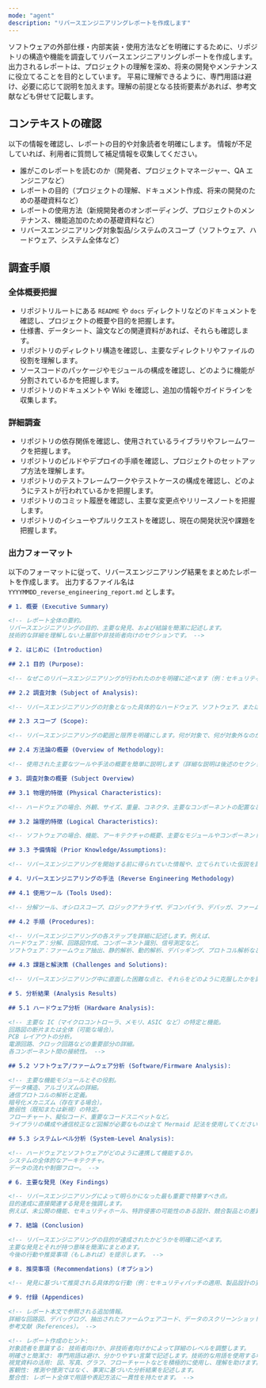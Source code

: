 ```yaml
---
mode: "agent"
description: "リバースエンジニアリングレポートを作成します"
---
```


ソフトウェアの外部仕様・内部実装・使用方法などを明確にするために、リポジトリの構造や機能を調査してリバースエンジニアリングレポートを作成します。
出力されるレポートは、プロジェクトの理解を深め、将来の開発やメンテナンスに役立てることを目的としています。
平易に理解できるように、専門用語は避け、必要に応じて説明を加えます。理解の前提となる技術要素があれば、参考文献なども併せて記載します。

## コンテキストの確認

以下の情報を確認し、レポートの目的や対象読者を明確にします。
情報が不足していれば、利用者に質問して補足情報を収集してください。

- 誰がこのレポートを読むのか（開発者、プロジェクトマネージャー、QA エンジニアなど）
- レポートの目的（プロジェクトの理解、ドキュメント作成、将来の開発のための基礎資料など）
- レポートの使用方法（新規開発者のオンボーディング、プロジェクトのメンテナンス、機能追加のための基礎資料など）
- リバースエンジニアリング対象製品/システムのスコープ（ソフトウェア、ハードウェア、システム全体など）

## 調査手順

### 全体概要把握

- リポジトリルートにある `README` や `docs` ディレクトリなどのドキュメントを確認し、プロジェクトの概要や目的を把握します。
- 仕様書、データシート、論文などの関連資料があれば、それらも確認します。
- リポジトリのディレクトリ構造を確認し、主要なディレクトリやファイルの役割を理解します。
- ソースコードのパッケージやモジュールの構成を確認し、どのように機能が分割されているかを把握します。
- リポジトリのドキュメントや Wiki を確認し、追加の情報やガイドラインを収集します。

### 詳細調査

- リポジトリの依存関係を確認し、使用されているライブラリやフレームワークを把握します。
- リポジトリのビルドやデプロイの手順を確認し、プロジェクトのセットアップ方法を理解します。
- リポジトリのテストフレームワークやテストケースの構成を確認し、どのようにテストが行われているかを把握します。
- リポジトリのコミット履歴を確認し、主要な変更点やリリースノートを把握します。
- リポジトリのイシューやプルリクエストを確認し、現在の開発状況や課題を把握します。

### 出力フォーマット

以下のフォーマットに従って、リバースエンジニアリング結果をまとめたレポートを作成します。
出力するファイル名は `YYYYMMDD_reverse_engineering_report.md` とします。

```markdown
# 1. 概要 (Executive Summary)

<!-- レポート全体の要約。
リバースエンジニアリングの目的、主要な発見、および結論を簡潔に記述します。
技術的な詳細を理解しない上層部や非技術者向けのセクションです。 -->

# 2. はじめに (Introduction)

## 2.1 目的 (Purpose):

<!-- なぜこのリバースエンジニアリングが行われたのかを明確に述べます（例：セキュリティ脆弱性の特定、競合製品の分析、失われた設計情報の回復など）。 -->

## 2.2 調査対象 (Subject of Analysis):

<!-- リバースエンジニアリングの対象となった具体的なハードウェア、ソフトウェア、またはシステムを特定します。モデル番号、バージョン、製造元などの詳細を含めます。 -->

## 2.3 スコープ (Scope):

<!-- リバースエンジニアリングの範囲と限界を明確にします。何が対象で、何が対象外なのかを記述します。 -->

## 2.4 方法論の概要 (Overview of Methodology):

<!-- 使用された主要なツールや手法の概要を簡単に説明します（詳細な説明は後述のセクションで）。 -->

# 3. 調査対象の概要 (Subject Overview)

## 3.1 物理的特徴 (Physical Characteristics):

<!-- ハードウェアの場合、外観、サイズ、重量、コネクタ、主要なコンポーネントの配置などを写真付きで記述します。 -->

## 3.2 論理的特徴 (Logical Characteristics):

<!-- ソフトウェアの場合、機能、アーキテクチャの概要、主要なモジュールやコンポーネントの関係などを記述します。 -->

## 3.3 予備情報 (Prior Knowledge/Assumptions):

<!-- リバースエンジニアリングを開始する前に得られていた情報や、立てられていた仮説を記述します。 -->

# 4. リバースエンジニアリングの手法 (Reverse Engineering Methodology)

## 4.1 使用ツール (Tools Used):

<!-- 分解ツール、オシロスコープ、ロジックアナライザ、デコンパイラ、デバッガ、ファームウェア抽出ツール、バイナリエディタなど、使用した具体的なツールとそのバージョンをリストアップします。 -->

## 4.2 手順 (Procedures):

<!-- リバースエンジニアリングの各ステップを詳細に記述します。例えば、
ハードウェア：分解、回路図作成、コンポーネント識別、信号測定など。
ソフトウェア：ファームウェア抽出、静的解析、動的解析、デバッギング、プロトコル解析など。 -->

## 4.3 課題と解決策 (Challenges and Solutions):

<!-- リバースエンジニアリング中に直面した困難な点と、それらをどのように克服したかを記述します。 -->

# 5. 分析結果 (Analysis Results)

## 5.1 ハードウェア分析 (Hardware Analysis):

<!-- 主要な IC（マイクロコントローラ、メモリ、ASIC など）の特定と機能。
回路図の断片または全体（可能な場合）。
PCB レイアウトの分析。
電源回路、クロック回路などの重要部分の詳細。
各コンポーネント間の接続性。 -->

## 5.2 ソフトウェア/ファームウェア分析 (Software/Firmware Analysis):

<!-- 主要な機能モジュールとその役割。
データ構造、アルゴリズムの詳細。
通信プロトコルの解析と定義。
暗号化メカニズム（存在する場合）。
脆弱性（既知または新規）の特定。
フローチャート、擬似コード、重要なコードスニペットなど。
ライブラリの構成や通信校正など図解が必要なものは全て Mermaid 記法を使用してください。 -->

## 5.3 システムレベル分析 (System-Level Analysis):

<!-- ハードウェアとソフトウェアがどのように連携して機能するか。
システムの全体的なアーキテクチャ。
データの流れや制御フロー。 -->

# 6. 主要な発見 (Key Findings)

<!-- リバースエンジニアリングによって明らかになった最も重要で特筆すべき点。
目的達成に直接関連する発見を強調します。
例えば、未公開の機能、セキュリティホール、特許侵害の可能性のある設計、競合製品との差異など。 -->

# 7. 結論 (Conclusion)

<!-- リバースエンジニアリングの目的が達成されたかどうかを明確に述べます。
主要な発見とそれが持つ意味を簡潔にまとめます。
今後の行動や推奨事項（もしあれば）を提示します。 -->

# 8. 推奨事項 (Recommendations) (オプション)

<!-- 発見に基づいて推奨される具体的な行動（例：セキュリティパッチの適用、製品設計の変更、法的措置の検討など）。 -->

# 9. 付録 (Appendices)

<!-- レポート本文で参照される追加情報。
詳細な回路図、デバッグログ、抽出されたファームウェアコード、データのスクリーンショット、写真など。
参考文献（References）。 -->

<!-- レポート作成のヒント:
対象読者を意識する: 技術者向けか、非技術者向けかによって詳細のレベルを調整します。
明確さと簡潔さ: 専門用語は避け、分かりやすい言葉で記述します。技術的な用語を使用する場合は、適切に定義または説明します。
視覚資料の活用: 図、写真、グラフ、フローチャートなどを積極的に使用し、理解を助けます。Mermaid 記法を使用してください。
客観性: 推測や憶測ではなく、事実に基づいた分析結果を記述します。
整合性: レポート全体で用語や表記方法に一貫性を持たせます。 -->
```
